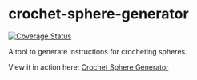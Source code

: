 # crochet-sphere-generator

 [![Coverage Status](https://coveralls.io/repos/github/clifforj/crochet-sphere-generator/badge.svg?branch=master)](https://coveralls.io/github/clifforj/crochet-sphere-generator?branch=master)

A tool to generate instructions for crocheting spheres.

View it in action here: [Crochet Sphere Generator](https://clifforj.github.io/crochet/)

